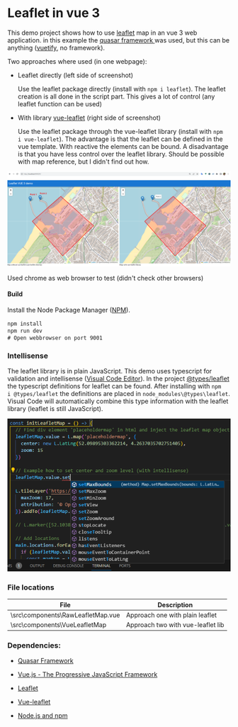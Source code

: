 # Leaflet in vue 3

This demo project shows how to use [leaflet](https://leafletjs.com/) map in an vue 3 web application. in this example the [quasar framework ](https://quasar.dev/)was used, but this can be anything ([vuetify](https://vuetifyjs.com/), no framework).

Two approaches where used (in one webpage):

* Leaflet directly (left side of screenshot)
  
  Use the leaflet package directly  (install with `npm i leaflet`). The leaflet creation is all done in the script part. This gives a lot of control (any leaflet function can be used)

* With library [vue-leaflet](https://github.com/vue-leaflet/vue-leaflet) (right side of screenshot)
  
  Use the leaflet package through the vue-leaflet library (install with `npm i vue-leaflet`). The advantage is that the leaflet can be defined in the vue template. With reactive the elements can be bound. A disadvantage is that you have less control over the leaflet library. Should be possible with map reference, but I didn't find out how.

![](images/screenshot.png)

Used chrome as web browser to test (didn't check other browsers)

#### Build

Install the Node Package Manager ([NPM](https://docs.npmjs.com/downloading-and-installing-node-js-and-npm)).

```
npm install
npm run dev
# Open webbrowser on port 9001
```

### Intellisense

The leaflet library is in plain JavaScript. This demo uses typescript for validation and intellisense ([Visual Code Editor](https://code.visualstudio.com/)). In the project [@types/leaflet](https://www.npmjs.com/package/@types/leaflet) the typescript definitions for leaflet can be found. After installing with `npm i @types/leaflet` the definitions are placed in `node_modules\@types\leaflet`. Visual Code will automatically combine this type information with the leaflet library (leaflet is still JavaScript).

![Intellisense](images/Intellisense.png)

### File locations

| File                              | Description                       |
| --------------------------------- | --------------------------------- |
| \src\components\RawLeafletMap.vue | Approach one with plain leaflet   |
| \src\components\VueLeafletMap     | Approach two with vue-leaflet lib |



### Dependencies:

* [Quasar Framework](https://quasar.dev/)

* [Vue.js - The Progressive JavaScript Framework](https://vuejs.org/)

* [Leaflet](https://leafletjs.com/)

* [Vue-leaflet](https://github.com/vue-leaflet/vue-leaflet)

* [Node.js and npm](https://docs.npmjs.com/downloading-and-installing-node-js-and-npm)
